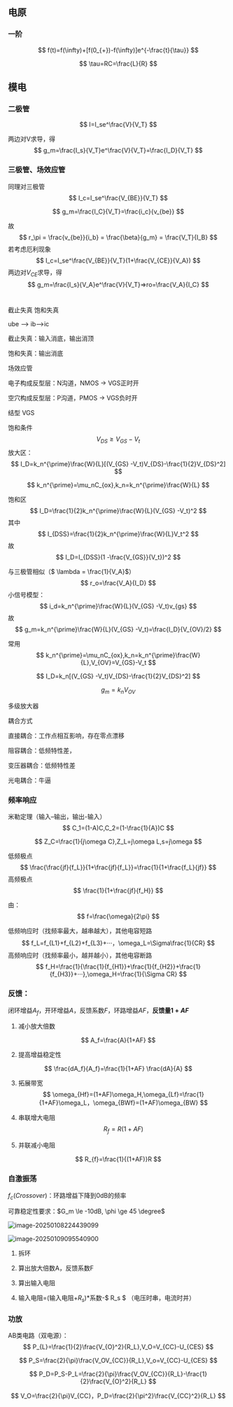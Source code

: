 ## 电原

### 一阶

$$
f(t)=f(\infty)+[f(0_{+})-f(\infty)]e^{-\frac{t}{\tau}}
$$

$$
\tau=RC=\frac{L}{R}
$$

## 模电



### 二极管

$$
I=I_se^\frac{V}{V_T}
$$

两边对V求导，得
$$
g_m=\frac{I_s}{V_T}e^\frac{V}{V_T}=\frac{I_D}{V_T}
$$

### 三极管、场效应管

同理对三极管
$$
I_c=I_se^\frac{V_{BE}}{V_T}
$$

$$
g_m=\frac{I_C}{V_T}=\frac{i_c}{v_{be}}
$$

故
$$
r_\pi = \frac{v_{be}}{i_b} = \frac{\beta}{g_m} = \frac{V_T}{I_B}
$$
若考虑厄利现象
$$
I_c=I_se^\frac{V_{BE}}{V_T}(1+\frac{V_{CE}}{V_A})
$$
两边对$V_{CE}$求导，得
$$
g_m=\frac{I_s}{V_A}e^\frac{V}{V_T}=>ro=\frac{V_A}{I_C}
$$
​	

  截止失真  饱和失真

ube ——> ib——>ic

 截止失真：输入消底，输出消顶

 饱和失真：输出消底



场效应管

电子构成反型层：N沟道，NMOS -> VGS正时开

空穴构成反型层：P沟道，PMOS -> VGS负时开

结型 VGS



饱和条件
$$
V_{DS} \geq V_{GS} -V_t
$$
放大区：
$$
I_D=k_n^{\prime}\frac{W}{L}[(V_{GS} -V_t)V_{DS}-\frac{1}{2}V_{DS}^2]
$$

$$
k_n^{\prime}=\mu_nC_{ox},k_n=k_n^{\prime}\frac{W}{L}
$$

饱和区
$$
I_D=\frac{1}{2}k_n^{\prime}\frac{W}{L}(V_{GS} -V_t)^2
$$
其中
$$
I_{DSS}=\frac{1}{2}k_n^{\prime}\frac{W}{L}V_t^2
$$
故
$$
I_D=I_{DSS}(1 -\frac{V_{GS}}{V_t})^2
$$


与三极管相似（$ \lambda = \frac{1}{V_A}$）
$$
r_o=\frac{V_A}{I_D}
$$
小信号模型：
$$
i_d=k_n^{\prime}\frac{W}{L}(V_{GS} -V_t)v_{gs}
$$
故
$$
g_m=k_n^{\prime}\frac{W}{L}(V_{GS} -V_t)=\frac{I_D}{V_{OV}/2}
$$

常用
$$
k_n^{\prime}=\mu_nC_{ox},k_n=k_n^{\prime}\frac{W}{L},V_{OV}=V_{GS}-V_t
$$

$$
I_D=k_n[(V_{GS} -V_t)V_{DS}-\frac{1}{2}V_{DS}^2]
$$

$$
g_m=k_nV_{OV}
$$






多级放大器

耦合方式

直接耦合：工作点相互影响，存在零点漂移

阻容耦合：低频特性差，

变压器耦合：低频特性差

光电耦合：牛逼



### 频率响应

米勒定理（输入–输出，输出-输入）
$$
C_1=(1-A)C,C_2=(1-\frac{1}{A})C
$$

$$
Z_C=\frac{1}{j\omega C},Z_L=j\omega L,s=j\omega
$$


低频极点
$$
\frac{\frac{jf}{f_L}}{1+\frac{jf}{f_L}}=\frac{1}{1+\frac{f_L}{jf}}
$$
高频极点
$$
\frac{1}{1+\frac{jf}{f_H}}
$$


由：
$$
f=\frac{\omega}{2\pi}
$$


低频响应时（找频率最大，越串越大），其他电容短路
$$
f_L=f_{L1}+f_{L2}+f_{L3}+···，\omega_L=\Sigma\frac{1}{CR}
$$
高频响应时（找频率最小，越并越小），其他电容断路
$$
f_H=\frac{1}{\frac{1}{f_{H1}}+\frac{1}{f_{H2}}+\frac{1}{f_{H3}}+···},\omega_H=\frac{1}{\Sigma CR}
$$

### 反馈：

闭环增益$A_f$，开环增益$A$，反馈系数$F$，环路增益$AF$，**反馈量$1+AF$**

1. 减小放大倍数

$$
A_f=\frac{A}{1+AF}
$$

2. 提高增益稳定性

$$
\frac{dA_f}{A_f}=\frac{1}{1+AF} \frac{dA}{A}
$$

3. 拓展带宽
	$$
	\omega_{Hf}=(1+AF)\omega_H,\omega_{Lf}=\frac{1}{1+AF}\omega_L，\omega_{BWf}=(1+AF)\omega_{BW}
	$$

4. 串联增大电阻
	$$
	R_{f}=R(1+AF)
	$$
	
5. 并联减小电阻

$$
R_{f}=\frac{1}{(1+AF)}R
$$

### 自激振荡

$f_c(Crossover)$：环路增益下降到0dB的频率

可靠稳定性要求：$G_m \le -10dB, \phi \ge 45 \degree$

![image-20250108224439099](../AppData/Roaming/Typora/typora-user-images/image-20250108224439099.png)

![image-20250109095540900](../AppData/Roaming/Typora/typora-user-images/image-20250109095540900.png)

1. 拆环

2. 算出放大倍数A，反馈系数F
3. 算出输入电阻
4. 输入电阻=(输入电阻+$R_s$)*系数-$ R_s $ （电压时串，电流时并）



### 功放

AB类电路（双电源）：
$$
P_{L}=\frac{1}{2}\frac{V_{O}^2}{R_L},V_O=V_{CC}-U_{CES}
$$

$$
P_S=\frac{2}{\pi}\frac{V_OV_{CC}}{R_L},V_o=V_{CC}-U_{CES}
$$

$$
P_D=P_S-P_L=\frac{2}{\pi}\frac{V_OV_{CC}}{R_L}-\frac{1}{2}\frac{V_{O}^2}{R_L}
$$

$$
V_O=\frac{2}{\pi}V_{CC}，P_D=\frac{2}{\pi^2}\frac{V_{CC}^2}{R_L}
$$

